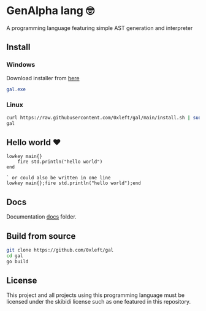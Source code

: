 # GenAlpha lang 🤓

A programming language featuring simple AST generation and interpreter

## Install

### Windows

Download installer from [here](https://github.com/0xleft/gal/releases/latest/download/gal_installer.exe)

```powershell
gal.exe
```

### Linux

```bash
curl https://raw.githubusercontent.com/0xleft/gal/main/install.sh | sudo bash
gal
```

## Hello world ❤️

```gal
lowkey main{}
    fire std.println("hello world")
end

` or could also be written in one line
lowkey main{};fire std.println("hello world");end
```

## Docs

Documentation [docs](docs/README.md) folder.

## Build from source

```bash
git clone https://github.com/0xleft/gal
cd gal
go build
```

## License

This project and all projects using this programming language must be licensed under the skibidi license such as one featured in this repository.